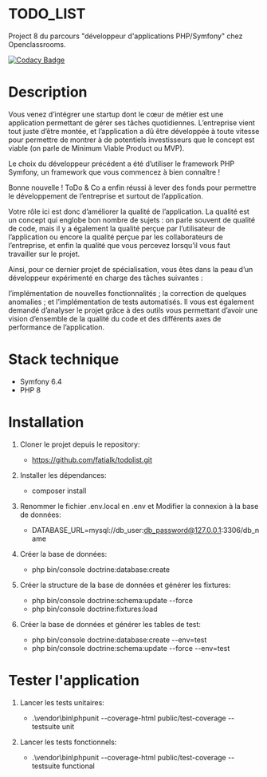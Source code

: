 # TODO_LIST
Project 8 du parcours "développeur d'applications PHP/Symfony" chez Openclassrooms.

[![Codacy Badge](https://app.codacy.com/project/badge/Grade/353e58fd13864a4491b2589c1be5550e)](https://app.codacy.com/gh/fatialk/bilemo/dashboard?utm_source=gh&utm_medium=referral&utm_content=&utm_campaign=Badge_grade)

# Description
Vous venez d’intégrer une startup dont le cœur de métier est une application permettant de gérer ses tâches quotidiennes. L’entreprise vient tout juste d’être montée, et l’application a dû être développée à toute vitesse pour permettre de montrer à de potentiels investisseurs que le concept est viable (on parle de Minimum Viable Product ou MVP).

Le choix du développeur précédent a été d’utiliser le framework PHP Symfony, un framework que vous commencez à bien connaître !

Bonne nouvelle ! ToDo & Co a enfin réussi à lever des fonds pour permettre le développement de l’entreprise et surtout de l’application.

Votre rôle ici est donc d’améliorer la qualité de l’application. La qualité est un concept qui englobe bon nombre de sujets : on parle souvent de qualité de code, mais il y a également la qualité perçue par l’utilisateur de l’application ou encore la qualité perçue par les collaborateurs de l’entreprise, et enfin la qualité que vous percevez lorsqu’il vous faut travailler sur le projet.

Ainsi, pour ce dernier projet de spécialisation, vous êtes dans la peau d’un développeur expérimenté en charge des tâches suivantes :

l’implémentation de nouvelles fonctionnalités ;
la correction de quelques anomalies ;
et l’implémentation de tests automatisés.
Il vous est également demandé d’analyser le projet grâce à des outils vous permettant d’avoir une vision d’ensemble de la qualité du code et des différents axes de performance de l’application.

# Stack technique
   - Symfony 6.4
   - PHP 8

# Installation

1. Cloner le projet depuis le repository:

   - https://github.com/fatialk/todolist.git

2. Installer les dépendances:

   - composer install

3. Renommer le fichier .env.local en .env et Modifier la connexion à la base de données:

   - DATABASE_URL=mysql://db_user:db_password@127.0.0.1:3306/db_name

4. Créer la base de données:

   - php bin/console doctrine:database:create

5. Créer la structure de la base de données et générer les fixtures:

   - php bin/console doctrine:schema:update --force
   - php bin/console doctrine:fixtures:load

6. Créer la base de données et générer les tables de test:

   - php bin/console doctrine:database:create --env=test
   - php bin/console doctrine:schema:update --force --env=test

# Tester l'application

1. Lancer les tests unitaires:

   - .\vendor\bin\phpunit --coverage-html public/test-coverage --testsuite unit

2. Lancer les tests fonctionnels:

   - .\vendor\bin\phpunit --coverage-html public/test-coverage --testsuite functional




